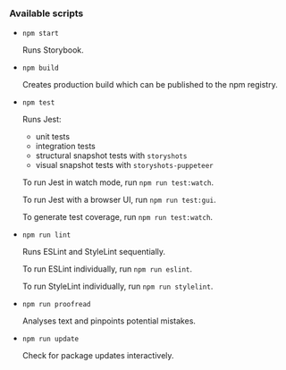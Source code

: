 ### Available scripts

- `npm start`

  Runs Storybook.

- `npm build`

  Creates production build which can be published
  to the npm registry.

- `npm test`

  Runs Jest:
    - unit tests
    - integration tests
    - structural snapshot tests with `storyshots`
    - visual snapshot tests with `storyshots-puppeteer`

  To run Jest in watch mode, run `npm run test:watch`.

  To run Jest with a browser UI, run `npm run test:gui`.

  To generate test coverage, run `npm run test:watch`.

- `npm run lint`

  Runs ESLint and StyleLint sequentially.

  To run ESLint individually, run `npm run eslint`.

  To run StyleLint individually, run `npm run stylelint`.

- `npm run proofread`

  Analyses text and pinpoints potential mistakes.

- `npm run update`

  Check for package updates interactively.
